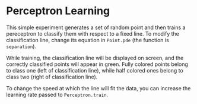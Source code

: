 # Perceptron Learning

This simple experiment generates a set of random point and then trains a pereceptron to classify
them with respect to a fixed line. To modify the classification line, change its equation in
`Point.pde` (the function is `separation`).

While training, the classification line will be displayed on screen, and the correctly classified
points will appear in green. Fully colored points belong to class one (left of classification line),
while half colored ones belong to class two (right of classification line).

To change the speed at which the line will fit the data, you can increase the learning rate passed
to `Perceptron.train`.
